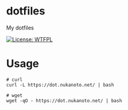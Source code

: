 # dotfiles
My dotfiles

[![License: WTFPL](https://img.shields.io/badge/License-WTFPL-yellow.svg)](https://wtfpl.net/)

# Usage
```
# curl
curl -L https://dot.nukanoto.net/ | bash

# wget
wget -qO - https://dot.nukanoto.net/ | bash
```
